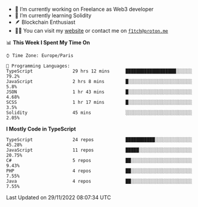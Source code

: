 - 🔭 I’m currently working on Freelance as Web3 developer
- 🌱 I’m currently learning Solidity
- 🪶 Blockchain Enthusiast
- 👨‍💻 You can visit my [website](https://f1tch.xyz) or contact me on [`f1tch@proton.me`](mailto:f1tch@proton.me)

<!--START_SECTION:waka-->
📊 **This Week I Spent My Time On** 

```text
⌚︎ Time Zone: Europe/Paris

💬 Programming Languages: 
TypeScript               29 hrs 12 mins      ███████████████████░░░░░░   79.2% 
JavaScript               2 hrs 8 mins        █░░░░░░░░░░░░░░░░░░░░░░░░   5.8% 
JSON                     1 hr 43 mins        █░░░░░░░░░░░░░░░░░░░░░░░░   4.68% 
SCSS                     1 hr 17 mins        █░░░░░░░░░░░░░░░░░░░░░░░░   3.5% 
Solidity                 45 mins             ░░░░░░░░░░░░░░░░░░░░░░░░░   2.05%

```

**I Mostly Code in TypeScript** 

```text
TypeScript               24 repos            ███████████░░░░░░░░░░░░░░   45.28% 
JavaScript               11 repos            █████░░░░░░░░░░░░░░░░░░░░   20.75% 
C#                       5 repos             ██░░░░░░░░░░░░░░░░░░░░░░░   9.43% 
PHP                      4 repos             ██░░░░░░░░░░░░░░░░░░░░░░░   7.55% 
Java                     4 repos             ██░░░░░░░░░░░░░░░░░░░░░░░   7.55%

```



 Last Updated on 29/11/2022 08:07:34 UTC
<!--END_SECTION:waka-->
